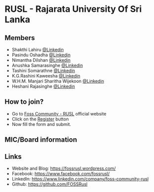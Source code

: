 # RUSL - Rajarata University Of Sri Lanka 



## Members

- Shakthi Lahiru [@Linkedin](https://www.linkedin.com/in/shakthi-lahiru/)  
- Pasindu Oshadha [@Linkedin](https://www.linkedin.com/in/shakthi-lahiru/) 
- Nimantha Dilshan [@Linkedin](https://www.linkedin.com/in/nimantha-dilshan/) 
- Anushka Samarasinghe [@Linkedin](http://linkedin.com/in/anushka-samarasinghe) 
- Tashini Somarathne [@Linkedin](https://www.linkedin.com/in/tashini-somarathne) 
- K.G.Rashini Kaweesha [@Linkedin](www.linkedin.com/in/rashini-kaweesha-589062199) 
- W.H.M. Manjari Sharitha Wijekoon [@Linkedin](http://linkedin.com/in/manjari-wijekoon) 
- Heshani Rajasinghe [@Linkedin](https://www.linkedin.com/in/heshani-rajasinghe-82a0b0165) 


## How to join?

- Go to [Foss Community - RUSL](https://fossrusl.wordpress.com/) official website
- Click on the [Register](https://fossrajarata.typeform.com/to/LGFIUjpk) button 
- Now fill the form and submit.

## MIC/Board information



## Links

- Website and Blog: https://fossrusl.wordpress.com/  
- Facebook: https://www.facebook.com/fossrusl/  
- LinkedIn: https://www.linkedin.com/company/foss-community-rusl
- Github: https://github.com/FOSSRusl






